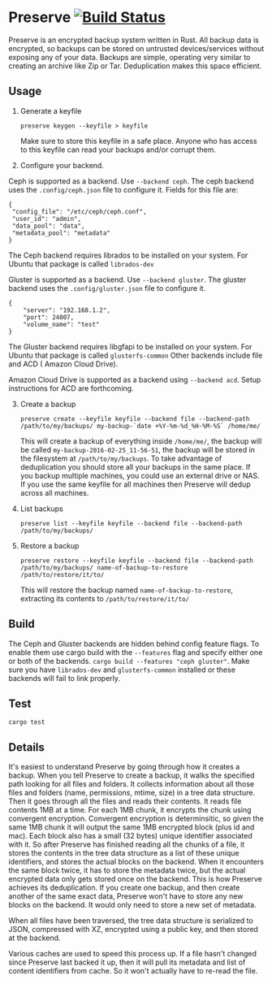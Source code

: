 # Preserve [![Build Status](https://travis-ci.org/fpgaminer/preserve.svg?branch=master)](https://travis-ci.org/fpgaminer/preserve) #
Preserve is an encrypted backup system written in Rust.  All backup data is encrypted, so backups can be stored on untrusted devices/services without exposing any of your data.  Backups are simple, operating very similar to creating an archive like Zip or Tar.  Deduplication makes this space efficient.

## Usage

1. Generate a keyfile

   ```
   preserve keygen --keyfile > keyfile
   ```

    Make sure to store this keyfile in a safe place.  Anyone who has access to this keyfile can read your backups and/or corrupt them.
2. Configure your backend.

  Ceph is supported as a backend. Use `--backend ceph`. The ceph backend uses the
`.config/ceph.json` file to configure it. Fields for this file are:
```
{
 "config_file": "/etc/ceph/ceph.conf",
 "user_id": "admin",
 "data_pool": "data",
 "metadata_pool": "metadata"
}
```
The Ceph backend requires librados to be installed on your system. For Ubuntu that
package is called `librados-dev`

  Gluster is supported as a backend. Use `--backend gluster`. The gluster backend uses the
`.config/gluster.json` file to configure it.
```
{
    "server": "192.168.1.2",
    "port": 24007,
    "volume_name": "test"
}
```
The Gluster backend requires libgfapi to be installed on your system.  For Ubuntu
that package is called `glusterfs-common`
Other backends include file and ACD ( Amazon Cloud Drive).

  Amazon Cloud Drive is supported as a backend using `--backend acd`.  Setup instructions for ACD are forthcoming.


3. Create a backup

   ```
   preserve create --keyfile keyfile --backend file --backend-path /path/to/my/backups/ my-backup-`date +%Y-%m-%d_%H-%M-%S` /home/me/
   ```

   This will create a backup of everything inside `/home/me/`, the backup will be called `my-backup-2016-02-25_11-56-51`, the backup will be stored in the filesystem at `/path/to/my/backups`.  To take advantage of deduplication you should store all your backups in the same place.  If you backup multiple machines, you could use an external drive or NAS.  If you use the same keyfile for all machines then Preserve will dedup across all machines.

4. List backups

   ```
   preserve list --keyfile keyfile --backend file --backend-path /path/to/my/backups/
   ```

5. Restore a backup

   ```
   preserve restore --keyfile keyfile --backend file --backend-path /path/to/my/backups/ name-of-backup-to-restore /path/to/restore/it/to/
   ```

   This will restore the backup named `name-of-backup-to-restore`, extracting its contents to `/path/to/restore/it/to/`

## Build
The Ceph and Gluster backends are hidden behind config feature flags.  To enable
them use cargo build with the `--features` flag and specify either one or both
of the backends.
`cargo build --features "ceph gluster"`. Make sure you have `librados-dev` and
`glusterfs-common` installed or these backends will fail to link properly.

## Test
```
cargo test
```

## Details
It's easiest to understand Preserve by going through how it creates a backup.  When you tell Preserve to create a backup, it walks the specified path looking for all files and folders.  It collects information about all those files and folders (name, permissions, mtime, size) in a tree data structure.  Then it goes through all the files and reads their contents.  It reads file contents 1MB at a time.  For each 1MB chunk, it encrypts the chunk using convergent encryption.  Convergent encryption is determinsitic, so given the same 1MB chunk it will output the same 1MB encrypted block (plus id and mac).  Each block also has a small (32 bytes) unique identifier associated with it.  So after Preserve has finished reading all the chunks of a file, it stores the contents in the tree data structure as a list of these unique identifiers, and stores the actual blocks on the backend.  When it encounters the same block twice, it has to store the metadata twice, but the actual encrypted data only gets stored once on the backend.  This is how Preserve achieves its deduplication.  If you create one backup, and then create another of the same exact data, Preserve won't have to store any new blocks on the backend.  It would only need to store a new set of metadata.

When all files have been traversed, the tree data structure is serialized to JSON, compressed with XZ, encrypted using a public key, and then stored at the backend.

Various caches are used to speed this process up.  If a file hasn't changed since Preserve last backed it up, then it will pull its metadata and list of content identifiers from cache.  So it won't actually have to re-read the file.
